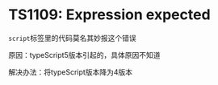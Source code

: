# TS1109: Expression expected

`script`标签里的代码莫名其妙报这个错误

原因：typeScript5版本引起的，具体原因不知道

解决办法：将typeScript版本降为4版本
